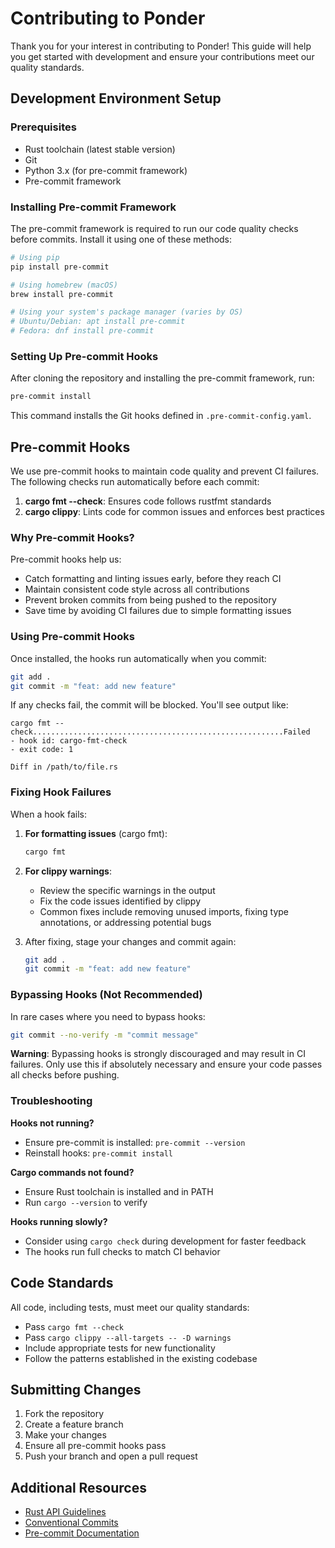 # Contributing to Ponder

Thank you for your interest in contributing to Ponder! This guide will help you get started with development and ensure your contributions meet our quality standards.

## Development Environment Setup

### Prerequisites

- Rust toolchain (latest stable version)
- Git
- Python 3.x (for pre-commit framework)
- Pre-commit framework

### Installing Pre-commit Framework

The pre-commit framework is required to run our code quality checks before commits. Install it using one of these methods:

```bash
# Using pip
pip install pre-commit

# Using homebrew (macOS)
brew install pre-commit

# Using your system's package manager (varies by OS)
# Ubuntu/Debian: apt install pre-commit
# Fedora: dnf install pre-commit
```

### Setting Up Pre-commit Hooks

After cloning the repository and installing the pre-commit framework, run:

```bash
pre-commit install
```

This command installs the Git hooks defined in `.pre-commit-config.yaml`.

## Pre-commit Hooks

We use pre-commit hooks to maintain code quality and prevent CI failures. The following checks run automatically before each commit:

1. **cargo fmt --check**: Ensures code follows rustfmt standards
2. **cargo clippy**: Lints code for common issues and enforces best practices

### Why Pre-commit Hooks?

Pre-commit hooks help us:
- Catch formatting and linting issues early, before they reach CI
- Maintain consistent code style across all contributions
- Prevent broken commits from being pushed to the repository
- Save time by avoiding CI failures due to simple formatting issues

### Using Pre-commit Hooks

Once installed, the hooks run automatically when you commit:

```bash
git add .
git commit -m "feat: add new feature"
```

If any checks fail, the commit will be blocked. You'll see output like:

```
cargo fmt --check........................................................Failed
- hook id: cargo-fmt-check
- exit code: 1

Diff in /path/to/file.rs
```

### Fixing Hook Failures

When a hook fails:

1. **For formatting issues** (cargo fmt):
   ```bash
   cargo fmt
   ```

2. **For clippy warnings**:
   - Review the specific warnings in the output
   - Fix the code issues identified by clippy
   - Common fixes include removing unused imports, fixing type annotations, or addressing potential bugs

3. After fixing, stage your changes and commit again:
   ```bash
   git add .
   git commit -m "feat: add new feature"
   ```

### Bypassing Hooks (Not Recommended)

In rare cases where you need to bypass hooks:

```bash
git commit --no-verify -m "commit message"
```

**Warning**: Bypassing hooks is strongly discouraged and may result in CI failures. Only use this if absolutely necessary and ensure your code passes all checks before pushing.

### Troubleshooting

**Hooks not running?**
- Ensure pre-commit is installed: `pre-commit --version`
- Reinstall hooks: `pre-commit install`

**Cargo commands not found?**
- Ensure Rust toolchain is installed and in PATH
- Run `cargo --version` to verify

**Hooks running slowly?**
- Consider using `cargo check` during development for faster feedback
- The hooks run full checks to match CI behavior

## Code Standards

All code, including tests, must meet our quality standards:

- Pass `cargo fmt --check`
- Pass `cargo clippy --all-targets -- -D warnings`
- Include appropriate tests for new functionality
- Follow the patterns established in the existing codebase

## Submitting Changes

1. Fork the repository
2. Create a feature branch
3. Make your changes
4. Ensure all pre-commit hooks pass
5. Push your branch and open a pull request

## Additional Resources

- [Rust API Guidelines](https://rust-lang.github.io/api-guidelines/)
- [Conventional Commits](https://www.conventionalcommits.org/)
- [Pre-commit Documentation](https://pre-commit.com/)